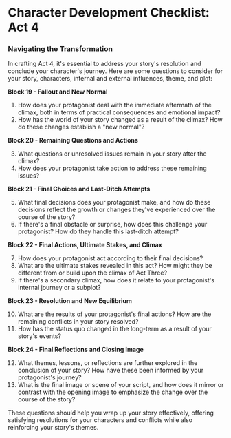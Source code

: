 # Character Development Checklist: Act 4

### Navigating the Transformation

In crafting Act 4, it's essential to address your story's resolution and conclude your character's journey. Here are some questions to consider for your story, characters, internal and external influences, theme, and plot:

**Block 19 - Fallout and New Normal**

1. How does your protagonist deal with the immediate aftermath of the climax, both in terms of practical consequences and emotional impact?
2. How has the world of your story changed as a result of the climax? How do these changes establish a "new normal"?

**Block 20 - Remaining Questions and Actions**

3. What questions or unresolved issues remain in your story after the climax?
4. How does your protagonist take action to address these remaining issues?

**Block 21 - Final Choices and Last-Ditch Attempts**

5. What final decisions does your protagonist make, and how do these decisions reflect the growth or changes they've experienced over the course of the story?
6. If there's a final obstacle or surprise, how does this challenge your protagonist? How do they handle this last-ditch attempt?

**Block 22 - Final Actions, Ultimate Stakes, and Climax**

7. How does your protagonist act according to their final decisions? 
8. What are the ultimate stakes revealed in this act? How might they be different from or build upon the climax of Act Three?
9. If there's a secondary climax, how does it relate to your protagonist's internal journey or a subplot?

**Block 23 - Resolution and New Equilibrium**

10. What are the results of your protagonist's final actions? How are the remaining conflicts in your story resolved?
11. How has the status quo changed in the long-term as a result of your story's events?

**Block 24 - Final Reflections and Closing Image**

12. What themes, lessons, or reflections are further explored in the conclusion of your story? How have these been informed by your protagonist's journey?
13. What is the final image or scene of your script, and how does it mirror or contrast with the opening image to emphasize the change over the course of the story?

These questions should help you wrap up your story effectively, offering satisfying resolutions for your characters and conflicts while also reinforcing your story's themes.
